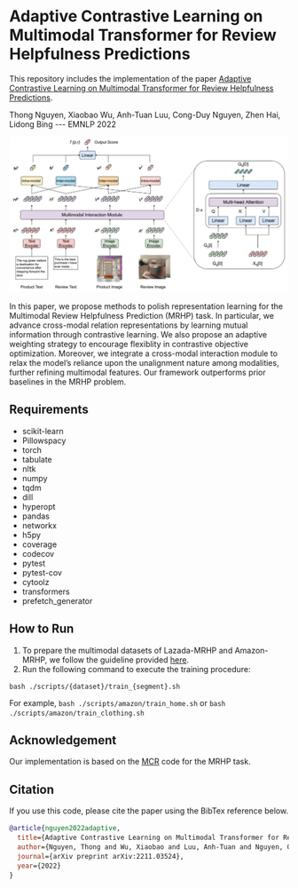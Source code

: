 # Adaptive Contrastive Learning on Multimodal Transformer for Review Helpfulness Predictions

This repository includes the implementation of the paper [Adaptive Contrastive Learning on Multimodal Transformer for Review Helpfulness Predictions](https://arxiv.org/abs/2211.03524).

Thong Nguyen, Xiaobao Wu, Anh-Tuan Luu, Cong-Duy Nguyen, Zhen Hai, Lidong Bing --- EMNLP 2022

![Teaser image](./asset/teaser.jpg)

In this paper, we propose methods to polish representation learning for the Multimodal Review Helpfulness Prediction (MRHP) task. In particular, we advance cross-modal relation representations by learning mutual information through contrastive learning. We also propose an adaptive weighting strategy to encourage flexiblity in contrastive objective optimization. Moreover, we integrate a cross-modal interaction module to relax the model’s reliance upon the unalignment nature among modalities, further refining multimodal features. Our framework outperforms prior baselines in the MRHP problem.

## Requirements
- scikit-learn
- Pillowspacy
- torch
- tabulate
- nltk
- numpy
- tqdm
- dill
- hyperopt
- pandas
- networkx
- h5py
- coverage
- codecov
- pytest
- pytest-cov
- cytoolz
- transformers
- prefetch_generator

## How to Run
1. To prepare the multimodal datasets of Lazada-MRHP and Amazon-MRHP, we follow the guideline provided [here](https://github.com/jhliu17/MCR/blob/master/scripts/README.md).
2. Run the following command to execute the training procedure:
```
bash ./scripts/{dataset}/train_{segment}.sh
```
For example,
    ```
    bash ./scripts/amazon/train_home.sh
    ```
    or
    ```
    bash ./scripts/amazon/train_clothing.sh
    ```
    
## Acknowledgement
Our implementation is based on the [MCR](https://github.com/jhliu17/MCR) code for the MRHP task.

## Citation
If you use this code, please cite the paper using the BibTex reference below.
```bibtex
@article{nguyen2022adaptive,
  title={Adaptive Contrastive Learning on Multimodal Transformer for Review Helpfulness Predictions},
  author={Nguyen, Thong and Wu, Xiaobao and Luu, Anh-Tuan and Nguyen, Cong-Duy and Hai, Zhen and Bing, Lidong},
  journal={arXiv preprint arXiv:2211.03524},
  year={2022}
}
```
